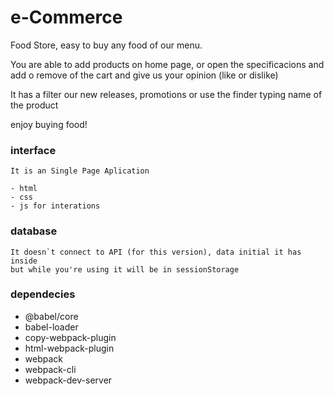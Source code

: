 

# e-Commerce
  Food Store, easy to buy any food of our menu. 
  
  You are able to add products on home page, or open the specificacions and add o remove of the cart and give us your opinion (like or dislike)
  
  It has a filter our new releases, promotions or use the finder typing name of the product
  
  enjoy buying food!

### interface
    It is an Single Page Aplication
    
    - html
    - css
    - js for interations
    
### database
    It doesn`t connect to API (for this version), data initial it has inside 
    but while you're using it will be in sessionStorage
    
### dependecies
  - @babel/core
  - babel-loader
  - copy-webpack-plugin
  - html-webpack-plugin
  - webpack
  - webpack-cli
  - webpack-dev-server
